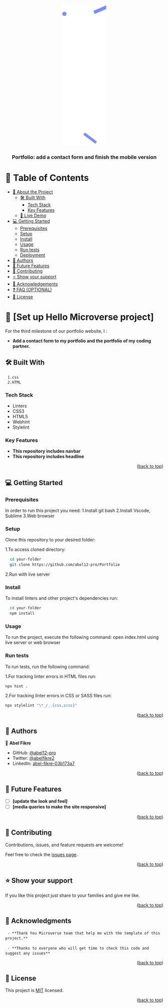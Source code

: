 <a name="readme-top"></a>


<div align="center">
 
  <img src="image/contact form shapes-mobile.svg" alt="Abel" width="140"  height="auto" />
  <br/>

  <h3><b>Portfolio: add a contact form and finish the mobile version </b></h3>

</div>

# 📗 Table of Contents

- [📖 About the Project](#about-project)
  - [🛠 Built With](#built-with)
    - [Tech Stack](#tech-stack)
    - [Key Features](#key-features)
  - [🚀 Live Demo](#live-demo)
- [💻 Getting Started](#getting-started)
  - [Prerequisites](#prerequisites)
  - [Setup](#setup)
  - [Install](#install)
  - [Usage](#usage)
  - [Run tests](#run-tests)
  - [Deployment](#deployment)
- [👥 Authors](#authors)
- [🔭 Future Features](#future-features)
- [🤝 Contributing](#contributing)
- [⭐️ Show your support](#support)
- [🙏 Acknowledgements](#acknowledgements)
- [❓ FAQ (OPTIONAL)](#faq)
- [📝 License](#license)


# 📖 [Set up Hello Microverse project] <a name="about-project"></a>

For the third milestone of our portfolio website, I :

- **Add a contact form to my portfolio and the portfolio of my coding partner.**

## 🛠 Built With <a name="built-with"></a>
     1.css
     2.HTML

### Tech Stack <a name="tech-stack"></a>
  <ul>
    <li>Linters</li>
    <li>CSS3</li>
    <li>HTML5</li>
    <li>Webhint</li>
    <li>Stylelint</li>
  </ul>

### Key Features <a name="key-features"></a>

- **This repository includes navbar**
- **This repository includes headline**

<p align="right">(<a href="#readme-top">back to top</a>)</p>

## 💻 Getting Started <a name="getting-started"></a>

### Prerequisites

In order to run this project you need:
1.Install git bash
2.Install Vscode, Sublime
3.Web browser 

### Setup

Clone this repository to your desired folder:

1.To access cloned directory:

```sh
  cd your-folder
  git clone https://github.com/abel12-pro/Portfolio
```
2.Run with live server 

### Install

To install linters and other project's dependencies run:

```sh
  cd your-folder
  npm install
```

### Usage

To run the project, execute the following command:
   open index.html using live server or web browser 

### Run tests

To run tests, run the following command:

1.For tracking linter errors in HTML files run:
```sh
npx hint .

```
2.For tracking linter errors in CSS or SASS files run:
```sh
npx stylelint "\*_/_.{css,scss}"

```
<p align="right">(<a href="#readme-top">back to top</a>)</p>


## 👥 Authors <a name="authors"></a>

👤 **Abel Fikre**

- GitHub: [@abel12-pro](https://github.com/abel12-pro)
- Twitter: [@abelfikre2](https://twitter.com/@abelfikre21)
- LinkedIn: [abel-fikre-03b173a7](https://www.linkedin.com/in/abel-fikre-03b173a7/)

<p align="right">(<a href="#readme-top">back to top</a>)</p>

## 🔭 Future Features <a name="future-features"></a>

- [ ] **[update the look and feel]**
- [ ] **[media queries to make the site responsive]**

<p align="right">(<a href="#readme-top">back to top</a>)</p>

## 🤝 Contributing <a name="contributing"></a>

Contributions, issues, and feature requests are welcome!

Feel free to check the [issues page](https://github.com/abel12-pro/H/issues).

<p align="right">(<a href="#readme-top">back to top</a>)</p>

## ⭐️ Show your support <a name="support"></a>

If you like this project just share to your families and give me like.

<p align="right">(<a href="#readme-top">back to top</a>)</p>

## 🙏 Acknowledgments <a name="acknowledgements"></a>

     - **Thank You Microverse team that help me with the template of this project.**

     - **Thanks to everyone who will get time to check this code and suggest any issues**

<p align="right">(<a href="#readme-top">back to top</a>)</p>

## 📝 License <a name="license"></a>

This project is [MIT](./LICENSE) licensed.

<p align="right">(<a href="#readme-top">back to top</a>)</p>